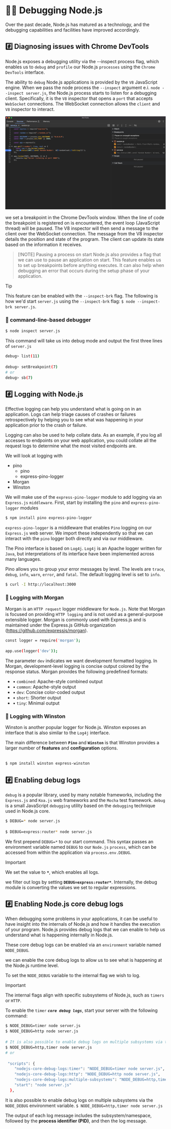 # 💁‍♂️ Debugging Node.js

Over the past decade, Node.js has matured as a technology, and the debugging capabilities and facilities have improved accordingly.

## #️⃣ Diagnosing issues with Chrome DevTools

Node.js exposes a debugging utility via the --inspect process flag, which enables us to `debug` and `profile` our Node.js `processes` using the `Chrome DevTools` interface.

The ability to `debug` Node.js applications is provided by the `V8` JavaScript engine. When we pass the node process the `--inspect` argument e.i. `node --inspect server.js`, the Node.js process starts to listen for a debugging client. Specifically, it is the `V8` inspector that opens a `port` that accepts `WebSocket` connections. The WebSocket connection allows the `client` and `V8` inspector to interact.

![breakpoint](./breakpoint.png)

we set a breakpoint in the Chrome DevTools window. When the line of code the breakpoint is registered on is encountered, the event loop (JavaScript thread) will be paused. The V8 inspector will then send a message to the client over the WebSocket connection. The message from the V8 inspector details the position and state of the program. The client can update its state based on the information it receives.

> [!NOTE] Pausing a process on start
> Node.js also provides a flag that we can use to pause an application on start. This feature enables us to set up breakpoints before anything executes. It can also help when debugging an error that occurs during the setup phase of your application.

> [!TIP]
> This feature can be enabled with the `--inspect-brk` flag. The following is how we'd start `server.js` using the `--inspect-brk` flag: `$ node --inspect-brk server.js`.

### 📝 command-line-based debugger

```sh
$ node inspect server.js
```

This command will take us into debug mode and output the first three lines of `server.js`

```sh
debug> list(11)

debug> setBreakpoint(7)
# or
debug> sb(7)

```

## #️⃣ Logging with Node.js

Effective logging can help you understand what is going on in an application. Logs can help triage causes of crashes or failures retrospectively by helping you to see what was happening in your application prior to the crash or failure.

Logging can also be used to help collate data. As an example, if you log all accesses to endpoints on your web application, you could collate all the request logs to determine what the most visited endpoints are.

We will look at logging with

- pino
  - pino
  - express-pino-logger
- Morgan
- Winston

We will make use of the `express-pino-logger` module to add logging via an `Express.js` `middleware`. First, start by installing the `pino` and `express-pino-logger` modules

```sh
$ npm install pino express-pino-logger
```

`express-pino-logger` is a middleware that enables `Pino` logging on our `Express.js` web server. We import these independently so that we can interact with the `pino` logger both directly and via our middleware.

The Pino interface is based on `Log4j`. `Log4j` is an Apache logger written for `Java`, but interpretations of its interface have been implemented across many languages.

Pino allows you to group your error messages by level. The levels are `trace`, `debug`, `info`, `warn`, `error`, and `fatal`. The default logging level is set to `info`.

```sh
$ curl -I http://localhost:3000
```

### 📝 Logging with Morgan

Morgan is an `HTTP request` logger middleware for `Node.js`. Note that Morgan is focused on providing `HTTP logging` and is not used as a general-purpose extensible logger. Morgan is commonly used with Express.js and is maintained under the Express.js GitHub organization (https://github.com/expressjs/morgan).

```sh
const logger = require('morgan');

app.use(logger('dev'));
```

The parameter `dev` indicates we want development formatted logging. In Morgan, development-level logging is concise output colored by the response status. Morgan provides the following predefined formats:

- • `combined`: Apache-style combined output
- • `common`: Apache-style output
- • `dev`: Concise color-coded output
- • `short`: Shorter output
- • `tiny`: Minimal output

### 📝 Logging with Winston

Winston is another popular logger for Node.js. Winston exposes an interface that is also similar to the `Log4j` interface.

The main difference between **`Pino`** and **`Winston`** is that Winston provides a larger number of **features** and **configuration** options.

```sh

$ npm install winston express-winston

```

## #️⃣ Enabling debug logs

`debug` is a popular library, used by many notable frameworks, including the `Express.js` and `Koa.js` web frameworks and the `Mocha` test framework. `debug` is a small JavaScript `debugging` utility based on the `debugging` technique used in Node.js core.

```sh
$ DEBUG=* node server.js

$ DEBUG=express:router* node server.js
```

We first prepend `DEBUG=*` to our start command. This syntax passes an environment variable named `DEBUG` to our `Node.js` `process`, which can be accessed from within the application via `process.env.DEBUG`.

> [!IMPORTANT]
> We set the value to **`*`**, which enables all logs.

we filter out logs by setting **`DEBUG=express:router*`**. Internally, the debug module is converting the values we set to regular expressions.

## #️⃣ Enabling Node.js core debug logs

When debugging some problems in your applications, it can be useful to have insight into the internals of Node.js and how it handles the execution of your program. Node.js provides debug logs that we can enable to help us understand what is happening internally in Node.js.

These core debug logs can be enabled via an `environment` variable named `NODE_DEBUG`.

we can enable the core debug logs to allow us to see what is happening at the Node.js runtime level.

To set the `NODE_DEBUG` variable to the internal flag we wish to log.

> [!IMPORTANT]
> The internal flags align with specific subsystems of Node.js, such as `timers` or `HTTP`.

To enable the `timer` **_`core debug logs`_**, start your server with the following command:

```sh
$ NODE_DEBUG=timer node server.js
$ NODE_DEBUG=http node server.js

# It is also possible to enable debug logs on multiple subsystems via the NODE_DEBUG environment variable.
$ NODE_DEBUG=http,timer node server.js
# or

 "scripts": {
    "nodejs-core-debug-logs:timer": "NODE_DEBUG=timer node server.js",
    "nodejs-core-debug-logs:http": "NODE_DEBUG=http node server.js",
    "nodejs-core-debug-logs:multiple-subsystems": "NODE_DEBUG=http,timer node server.js",
    "start": "node server.js"
  },
```

It is also possible to enable debug logs on multiple subsystems via the `NODE_DEBUG` environment variable. `$ NODE_DEBUG=http,timer node server.js`

The output of each log message includes the subsystem/namespace, followed by the **process identifier (PID)**, and then the log message.

